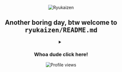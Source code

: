 <p align = "center"> 
<img src = https://telegra.ph/file/d41bbf7da79bbf2550f58.gif width = "800" alt = "Ryukaizen"> 
</p>

<h2 align = "center">
<b> Another boring day, 
btw welcome to </b><tt>ryukaizen/README.md</tt> 
</h2>  


<div align = "center">
   
<details><summary><h3>Whoa dude click here!</h3>  

![Profile views](https://gpvc.arturio.dev/ryukaizen)</summary>  


<p>

![](https://github-profile-summary-cards.vercel.app/api/cards/profile-details?username=ryukaizen&theme=monokai)

<img src = "https://telegra.ph/file/21ce2bb21c6195c0f4dab.gif" width = "100">     ![Rivan's GitHub stats](https://github-readme-stats.vercel.app/api?username=ryukaizen&count_private=true&show_icons=true&theme=vision-friendly-dark)  <img src="https://media.tenor.com/images/84758965fe89003cc8f1a5a59a4bed1e/tenor.gif" width = "60"/> 


<h3><b> I'm Rivan, a Weeb, Skid, Logo Designer, Photographer and I can port ROMs too. </b></h3> 

<h3><b> Most of my repositories are private btw. </h3></b> 
 
#

### Spotify Playing 🎧

[<img src="https://now-playing-codestackr.vercel.app/api/spotify-playing" alt="codeSTACKr Spotify Playing" width="350" />](https://open.spotify.com/user/o0d2zxy6vlva6571myqnrcqci)

#

**Familiar Languages & Tools:**

<p align="center">

<div align="center">
  
<code><img height="40" src="https://raw.githubusercontent.com/github/explore/80688e429a7d4ef2fca1e82350fe8e3517d3494d/topics/c/c.png"></code> <code><img height="40" src="https://raw.githubusercontent.com/github/explore/80688e429a7d4ef2fca1e82350fe8e3517d3494d/topics/cpp/cpp.png"></code> <code><img height="40" src="https://raw.githubusercontent.com/devicons/devicon/master/icons/java/java-original-wordmark.svg"></code> <code><img height="40" src="https://raw.githubusercontent.com/github/explore/80688e429a7d4ef2fca1e82350fe8e3517d3494d/topics/python/python.png"></code> <code><img height="40" src="https://raw.githubusercontent.com/github/explore/80688e429a7d4ef2fca1e82350fe8e3517d3494d/topics/html/html.png"></code> <code><img height="40" src="https://raw.githubusercontent.com/github/explore/80688e429a7d4ef2fca1e82350fe8e3517d3494d/topics/css/css.png"></code> <code><img height="40" src="https://raw.githubusercontent.com/github/explore/80688e429a7d4ef2fca1e82350fe8e3517d3494d/topics/javascript/javascript.png"></code> <code><img height="40" src="https://raw.githubusercontent.com/github/explore/80688e429a7d4ef2fca1e82350fe8e3517d3494d/topics/mongodb/mongodb.png"></code> <code><img height="40" src="https://raw.githubusercontent.com/github/explore/80688e429a7d4ef2fca1e82350fe8e3517d3494d/topics/mysql/mysql.png"></code> <code><img height="40" src="https://raw.githubusercontent.com/github/explore/80688e429a7d4ef2fca1e82350fe8e3517d3494d/topics/git/git.png"></code> <code><img height="40" src="https://raw.githubusercontent.com/devicons/devicon/master/icons/heroku/heroku-plain.svg"></code> <code><img height="40" src="https://raw.githubusercontent.com/github/explore/80688e429a7d4ef2fca1e82350fe8e3517d3494d/topics/terminal/terminal.png"></code>

</div>
</p>

<h2> You can find me here: </h2>

[![telegram](https://img.shields.io/badge/Telegram-2CA5E0?style=for-the-badge&logo=telegram&logoColor=white)](https://telegram.me/TheRyukaizen) [![instagram](https://img.shields.io/badge/Instagram-E4405F?style=for-the-badge&logo=instagram&logoColor=white)](https://instagram.com/TheRyukaizen) [![twitter](https://img.shields.io/badge/Twitter-1DA1F2?style=for-the-badge&logo=twitter&logoColor=white)](https://twitter.com/TheRyukaizen)


```Ain't gonna mention more social links, these days people will dox the shit out of you.```


Have a great day!

</p>
</div>    
</details> 









